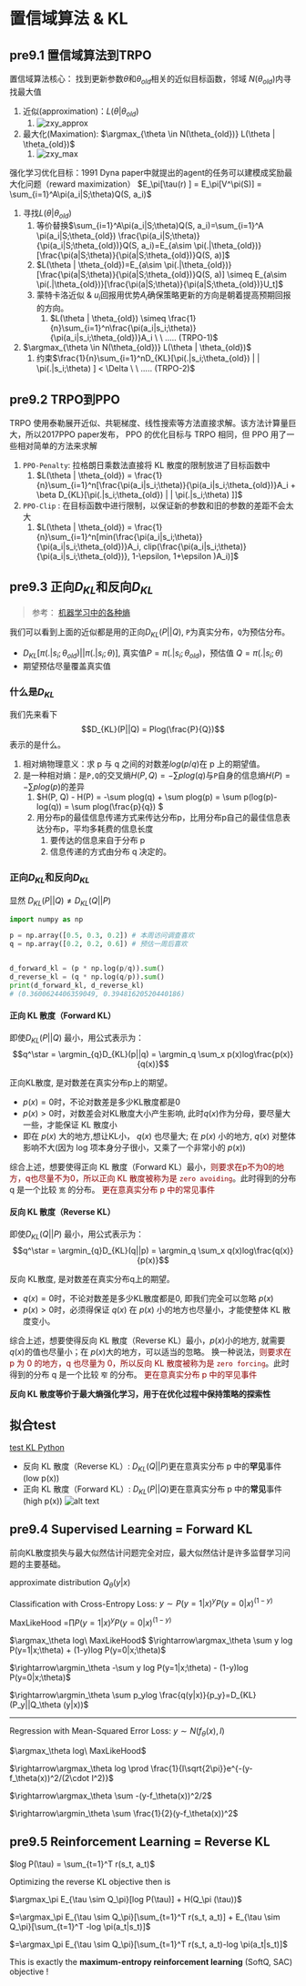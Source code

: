 # 置信域算法 & KL

## pre9.1 置信域算法到TRPO 

置信域算法核心：
找到更新参数$\theta$和$\theta_{old}$相关的近似目标函数，邻域 $N(\theta_{old})$内寻找最大值
1. 近似(approximation)：$L(\theta | \theta_{old})$ 
   1. ![zxy_approx](../pic/zxy_approx.png)
2. 最大化(Maximation):  $\argmax_{\theta \in N(\theta_{old})} L(\theta | \theta_{old})$
   1. ![zxy_max](../pic/zxy_max.png)



强化学习优化目标：1991 Dyna paper中就提出的agent的任务可以建模成奖励最大化问题（reward maximization）
$E_\pi[\tau(r) ] = E_\pi[V^\pi(S)] = \sum_{i=1}^A\pi(a_i|S;\theta)Q(S, a_i)$
1. 寻找$L(\theta | \theta_{old})$ 
   1. 等价替换$\sum_{i=1}^A\pi(a_i|S;\theta)Q(S, a_i)=\sum_{i=1}^A \pi(a_i|S;\theta_{old}) \frac{\pi(a_i|S;\theta)}{\pi(a_i|S;\theta_{old})}Q(S, a_i)=E_{a\sim \pi(.|\theta_{old})}[\frac{\pi(a|S;\theta)}{\pi(a|S;\theta_{old})}Q(S, a)]$
   2. $L(\theta | \theta_{old})=E_{a\sim \pi(.|\theta_{old})}[\frac{\pi(a|S;\theta)}{\pi(a|S;\theta_{old})}Q(S, a)] \simeq E_{a\sim \pi(.|\theta_{old})}[\frac{\pi(a|S;\theta)}{\pi(a|S;\theta_{old})}U_t]$ 
   3. 蒙特卡洛近似 &  $u_i$回报用优势$A_i$确保策略更新的方向是朝着提高预期回报的方向。
      1. $L(\theta | \theta_{old}) \simeq \frac{1}{n}\sum_{i=1}^n\frac{\pi(a_i|s_i;\theta)}{\pi(a_i|s_i;\theta_{old})}A_i \ \ ..... (TRPO-1)$
2. $\argmax_{\theta \in N(\theta_{old})} L(\theta | \theta_{old})$
   1. 约束$\frac{1}{n}\sum_{i=1}^nD_{KL}[\pi(.|s_i;\theta_{old}) | | \pi(.|s_i;\theta) ] < \Delta \ \ ..... (TRPO-2)$


## pre9.2 TRPO到PPO 

TRPO 使用泰勒展开近似、共轭梯度、线性搜索等方法直接求解。该方法计算量巨大，所以2017PPO paper发布， PPO 的优化目标与 TRPO 相同，但 PPO 用了一些相对简单的方法来求解

1. `PPO-Penalty`: 拉格朗日乘数法直接将 KL 散度的限制放进了目标函数中
   1. $L(\theta | \theta_{old}) = \frac{1}{n}\sum_{i=1}^n[\frac{\pi(a_i|s_i;\theta)}{\pi(a_i|s_i;\theta_{old})}A_i + \beta D_{KL}[\pi(.|s_i;\theta_{old}) | | \pi(.|s_i;\theta) ]]$
2. `PPO-Clip` : 在目标函数中进行限制，以保证新的参数和旧的参数的差距不会太大
   1. $L(\theta | \theta_{old}) = \frac{1}{n}\sum_{i=1}^n[min(\frac{\pi(a_i|s_i;\theta)}{\pi(a_i|s_i;\theta_{old})}A_i, clip(\frac{\pi(a_i|s_i;\theta)}{\pi(a_i|s_i;\theta_{old})}, 1-\epsilon, 1+\epsilon )A_i)]$


## pre9.3 正向$D_{KL}$和反向$D_{KL}$

> 参考： [机器学习中的各种熵](https://lumingdong.cn/various-entropies-in-machine-learning.html)

我们可以看到上面的近似都是用的正向$D_{KL}(P||Q)$, `P`为真实分布，`Q`为预估分布。 
- $D_{KL}[\pi(.|s_i;\theta_{old}) | | \pi(.|s_i;\theta) ]$, 真实值$P=\pi(.|s_i;\theta_{old})$，预估值 $Q=\pi(.|s_i;\theta)$
- 期望预估尽量覆盖真实值

### 什么是$D_{KL}$

我们先来看下
$$D_{KL}(P||Q) = Plog(\frac{P}{Q})$$ 
表示的是什么。


1. 相对熵物理意义：求 p 与 q 之间的对数差$log(p/q)$在 p 上的期望值。
2. 是一种相对熵：是`P,Q`的交叉熵$H(P, Q)=-\sum plog(q)$与`P`自身的信息熵$H(P) = -\sum plog(p)$的差异
   1.  $H(P, Q) - H(P) = -\sum plog(q) + \sum plog(p) = \sum p(log(p)-log(q)) = \sum plog(\frac{p}{q}) $
   2.  用分布p的最佳信息传递方式来传达分布p，比用分布p自己的最佳信息表达分布p，平均多耗费的信息长度
       1.  要传达的信息来自于分布 p
       2.  信息传递的方式由分布 q 决定的。

### 正向$D_{KL}$和反向$D_{KL}$


显然 $D_{KL}(P||Q) \neq D_{KL}(Q||P)$
```python
import numpy as np

p = np.array([0.5, 0.3, 0.2]) # 本周访问调查喜欢
q = np.array([0.2, 0.2, 0.6]) # 预估一周后喜欢


d_forward_kl = (p * np.log(p/q)).sum()
d_reverse_kl = (q * np.log(q/p)).sum()
print(d_forward_kl, d_reverse_kl)
# (0.3600624406359049, 0.39481620520440186)
```

#### 正向 KL 散度（Forward KL）

即使$D_{KL}(P||Q)$ 最小，用公式表示为：
$$q^\star = \argmin_{q}D_{KL}(p||q) = \argmin_q \sum_x p(x)log\frac{p(x)}{q(x)}$$

正向KL散度, 是对数差在真实分布p上的期望。
- $p(x)=0$时，不论对数差是多少KL散度都是0
- $p(x)>0$时，对数差会对KL散度大小产生影响, 此时$q(x)$作为分母，要尽量大一些，才能保证 KL 散度小
- 即在 $p(x)$ 大的地方,想让KL小， $q(x)$ 也尽量大; 在 $p(x)$ 小的地方, $q(x)$ 对整体影响不大(因为 log 项本身分子很小，又乘了一个非常小的 $p(x)$)

综合上述，想要使得正向 KL 散度（Forward KL）最小，<font color=darkred>则要求在p不为0的地方，q也尽量不为0，所以正向 KL 散度被称为是 `zero avoiding`</font>。此时得到的分布 q 是一个比较 `宽` 的分布。
<font color=darkred>更在意真实分布 p 中的常见事件</font>

#### 反向 KL 散度（Reverse KL）

即使$D_{KL}(Q||P)$ 最小，用公式表示为：
$$q^\star = \argmin_{q}D_{KL}(q||p) = \argmin_q \sum_x q(x)log\frac{q(x)}{p(x)}$$


反向 KL散度, 是对数差在真实分布q上的期望。
- $q(x)=0$时，不论对数差是多少KL散度都是0, 即我们完全可以忽略 $p(x)$
- $p(x)>0$时，必须得保证 $q(x)$ 在 $p(x)$ 小的地方也尽量小，才能使整体 KL 散度变小。

综合上述，想要使得反向 KL 散度（Reverse KL）最小，$p(x)$小的地方, 就需要$q(x)$的值也尽量小；在 $p(x)$大的地方，可以适当的忽略。
换一种说法，<font color=darkred>则要求在 p 为 0 的地方，q 也尽量为 0，所以反向 KL 散度被称为是 `zero forcing`</font>。此时得到的分布 q 是一个比较 `窄` 的分布。
<font color=darkred>更在意真实分布 p 中的罕见事件</font>


**反向 KL 散度等价于最大熵强化学习，用于在优化过程中保持策略的探索性**


## 拟合test 

[test KL Python](./D_KL.py)

- 反向 KL 散度（Reverse KL）: $D_{KL}(Q||P)$更在意真实分布 p 中的**罕见**事件 (low p(x))
- 正向 KL 散度（Forward KL）: $D_{KL}(P||Q)$更在意真实分布 p 中的**常见**事件 (high p(x))
![alt text](../pic/zxy_test.png)


## pre9.4 Supervised Learning = Forward KL

前向KL散度损失与最大似然估计问题完全对应，最大似然估计是许多监督学习问题的主要基础。

approximate distribution  $Q_{\theta}(y|x)$ 

Classification with Cross-Entropy Loss: 
$y \sim P(y=1|x)^{y}P(y=0|x)^{(1-y)}$


MaxLikeHood =$\prod P(y=1|x)^{y}P(y=0|x)^{(1-y)}$

$\argmax_\theta log\ MaxLikeHood$
$\rightarrow\argmax_\theta \sum y log P(y=1|x;\theta) + (1-y)log P(y=0|x;\theta)$

$\rightarrow\argmin_\theta -\sum y log P(y=1|x;\theta) - (1-y)log P(y=0|x;\theta)$

$\rightarrow\argmin_\theta \sum p_ylog \frac{q(y|x)}{p_y}=D_{KL}(P_y||Q_\theta (y|x))$ 

---

Regression with Mean-Squared Error Loss: $y \sim N(f_\theta(x), I)$

$\argmax_\theta log\ MaxLikeHood$

$\rightarrow\argmax_\theta log \prod \frac{1}{I\sqrt{2\pi}}e^{-(y-f_\theta(x))^2/(2\cdot I^2)}$

$\rightarrow\argmax_\theta \sum -(y-f_\theta(x))^2/2$

$\rightarrow\argmin_\theta \sum \frac{1}{2}(y-f_\theta(x))^2$

## pre9.5 Reinforcement Learning = Reverse KL

$log P(\tau) = \sum_{t=1}^T r(s_t, a_t)$

Optimizing the reverse KL objective then is 

$\argmax_\pi E_{\tau \sim Q_\pi}[log P(\tau)] + H(Q_\pi (\tau))$

$=\argmax_\pi E_{\tau \sim Q_\pi}[\sum_{t=1}^T r(s_t, a_t)] +  E_{\tau \sim Q_\pi}[\sum_{t=1}^T  -log \pi(a_t|s_t)]$

$=\argmax_\pi E_{\tau \sim Q_\pi}[\sum_{t=1}^T r(s_t, a_t)-log \pi(a_t|s_t)]$

This is exactly the **maximum-entropy reinforcement learning** (SoftQ, SAC) objective !

